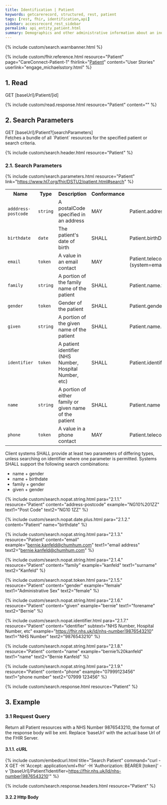 ```yaml
---
title: Identification | Patient
keywords: getcarerecord, structured, rest, patient
tags: [rest, fhir, identification,api]
sidebar: accessrecord_rest_sidebar
permalink: api_entity_patient.html
summary: Demographics and other administrative information about an individual receiving care or other health-related services.
---
```


{% include custom/search.warnbanner.html %}

{% include custom/fhir.reference.html resource="Patient" page="CareConnect-Patient-1" fhirlink="[Patient](https://www.hl7.org/fhir/DSTU2/patient.html)" content="User Stories" userlink="engage_michaelsstory.html" %}

## 1. Read ##

<div markdown="span" class="alert alert-success" role="alert">
GET [baseUrl]/Patient/[id]</div>

{% include custom/read.response.html resource="Patient" content="" %}


## 2. Search Parameters ##

<div markdown="span" class="alert alert-success" role="alert">
GET [baseUrl]/Patient?[searchParameters]</div>
Fetches a bundle of all `Patient` resources for the specified patient or search criteria.

{% include custom/search.header.html resource="Patient" %}

### 2.1. Search Parameters ###

{% include custom/search.parameters.html resource="Patient"     link="https://www.hl7.org/fhir/DSTU2/patient.html#search" %}

<!--
<table style="min-width:100%;width:100%">
<tr id="clinical">
    <th style="width:15%;">Name</th>
    <th style="width:10%;">Type</th>
    <th style="width:40%;">Description</th>
    <th style="width:5%;">Conformance</th>
    <th style="width:30%;">Path</th>
</tr>
<tr>
    <td><code class="highlighter-rouge"></code></td>
    <td><code class="highlighter-rouge"></code></td>
    <td></td>
    <td></td>
    <td></td>
</tr>
<tr>
    <td><code class="highlighter-rouge"></code></td>
    <td><code class="highlighter-rouge"></code></td>
    <td></td>
    <td></td>
    <td></td>
</tr>
</table>
-->

<table style="min-width:100%;width:100%">
<tr id="clinical">
<th style="width:15%;">Name</th>
<th style="width:10%;">Type</th>
<th style="width:40%;">Description</th>
<th style="width:5%;">Conformance</th>
<th style="width:30%;">Path</th>
</tr>
<tr>
<td><code class="highlighter-rouge">adddress-postcode</code></td>
<td><code class="highlighter-rouge">string</code></td>
<td>A postalCode specified in an address</td>
<td>MAY</td>
<td>Patient.address.postalCode </td>
</tr>
<tr>
<td><code class="highlighter-rouge">birthdate</code></td>
<td><code class="highlighter-rouge">date</code></td>
<td>The patient's date of birth</td>
<td>SHALL</td>
<td>Patient.birthDate</td>
</tr>
<tr>
<td><code class="highlighter-rouge">email</code></td>
<td><code class="highlighter-rouge">token</code></td>
<td>A value in an email contact</td>
<td>MAY</td>
<td>Patient.telecom <br>(system=email)</td>
</tr>
<tr>
<td><code class="highlighter-rouge">family</code></td>
<td><code class="highlighter-rouge">string</code></td>
<td>A portion of the family name of the patient</td>
<td>SHALL</td>
<td>Patient.name.family</td>
</tr>
<tr>
<td><code class="highlighter-rouge">gender</code></td>
<td><code class="highlighter-rouge">token </code></td>
<td>Gender of the patient</td>
<td>SHALL</td>
<td>Patient.gender</td>
</tr>
<tr>
<td><code class="highlighter-rouge">given</code></td>
<td><code class="highlighter-rouge">string</code></td>
<td>A portion of the given name of the patient</td>
<td>SHALL</td>
<td>Patient.name.given</td>
</tr>
<tr>
<td><code class="highlighter-rouge">identifier</code></td>
<td><code class="highlighter-rouge">token</code></td>
<td>A patient identifier (NHS Number, Hospital Number, etc)</td>
<td>SHALL</td>
<td>Patient.identifier</td>
</tr>
<tr>
<td><code class="highlighter-rouge">name </code></td>
<td><code class="highlighter-rouge">string </code></td>
<td>A portion of either family or given name of the patient</td>
<td>SHALL</td>
<td>Patient.name</td>
</tr>
<tr>
<td><code class="highlighter-rouge">phone </code></td>
<td><code class="highlighter-rouge">token </code></td>
<td>A value in a phone contact</td>
<td>MAY</td>
<td>Patient.telecom(system=phone)</td>
</tr>
</table>

Client systems SHALL provide at least two parameters of differing types, unless searching on identifier where one parameter is permitted. Systems SHALL support the following search combinations:

* name + gender
* name + birthdate
* family + gender
* given + gender


<!--
| `address` | `string` | An address in any kind of address/part of the patient |  | Practitioner.address |
| `careprovider` | `reference` | Patient's nominated GP | | Patient.careProvider <br>(Practitioner) |
| `organization` | `reference` | The practice at which this person is a patient | | Patient.managingOrganization <br>(Organization) |
| `telecom` | `token` | The value in any kind of telecom details of the patient |  | Patient.telecom |
-->

{% include custom/search.nopat.string.html para="2.1.1." resource="Patient" content="address-postcode"  example="NG10%201ZZ" text1="Post Code" text2="NG10 1ZZ" %}

{% include custom/search.nopat.date.plus.html para="2.1.2." content="Patient" name="birthdate" %}

{% include custom/search.nopat.string.html para="2.1.3." resource="Patient" content="email"  example="bernie.kanfeld@chumhum.com" text1="email address" text2="bernie.kanfeld@chumhum.com" %}

{% include custom/search.nopat.string.html para="2.1.4." resource="Patient" content="family"  example="kanfeld" text1="surname" text2="Kanfeld" %}

{% include custom/search.nopat.token.html para="2.1.5." resource="Patient" content="gender"  example="female" text1="Administrative Sex" text2="female" %}

{% include custom/search.nopat.string.html para="2.1.6." resource="Patient" content="given"  example="bernie" text1="forename" text2="Bernie" %}

{% include custom/search.nopat.identifier.html para="2.1.7." resource="Patient" content="identifier" subtext="NHS Number, Hospital Number, etc" example="https://fhir.nhs.uk/Id/nhs-number|9876543210" text1="NHS Number" text2="9876543210" %}

{% include custom/search.nopat.string.html para="2.1.8." resource="Patient" content="name"  example="bernie%20kanfeld" text1="name" text2="Bernie Kanfeld" %}

{% include custom/search.nopat.string.html para="2.1.9." resource="Patient" content="phone"  example="07999123456" text1="phone number" text2="07999 123456" %}

{% include custom/search.response.html resource="Patient"  %}

## 3. Example ##

### 3.1 Request Query ###

Return all Patient resources with a NHS Number 9876543210, the format of the response body will be xml. Replace 'baseUrl' with the actual base Url of the FHIR Server.

#### 3.1.1. cURL ####

{% include custom/embedcurl.html title="Search Patient" command="curl -X GET -H 'Accept: application/xml+fhir' -H 'Authorization: BEARER [token]' -v '[baseUrl]/Patient?identifier=https://fhir.nhs.uk/Id/nhs-number|9876543210'" %}

{% include custom/search.response.headers.html resource="Patient"  %}

#### 3.2.2 Http Body ####

<script src="https://gist.github.com/KevinMayfield/93fcc2d0568c92477bafa1fd7ba753f1.js"></script>
